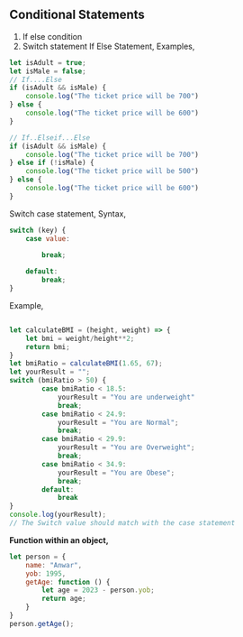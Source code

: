 ## Conditional Statements
1. If else condition
2. Switch statement
If Else Statement,
Examples,
```javascript
let isAdult = true;
let isMale = false;
// If....Else
if (isAdult && isMale) {
	console.log("The ticket price will be 700")
} else {
	console.log("The ticket price will be 600")
}

// If..Elseif...Else
if (isAdult && isMale) {
	console.log("The ticket price will be 700")
} else if (!isMale) {
	console.log("The ticket price will be 500")
} else {
	console.log("The ticket price will be 600")	
}
```
Switch case statement,
Syntax,
```javascript
switch (key) {
    case value:
        
        break;

    default:
        break;
} 
```
Example,
```javascript

let calculateBMI = (height, weight) => {
	let bmi = weight/height**2;
	return bmi;
}
let bmiRatio = calculateBMI(1.65, 67);
let yourResult = "";
switch (bmiRatio > 50) {
        case bmiRatio < 18.5:
            yourResult = "You are underweight"
            break;
        case bmiRatio < 24.9:
            yourResult = "You are Normal";
            break;
        case bmiRatio < 29.9:
            yourResult = "You are Overweight";
            break;
        case bmiRatio < 34.9:
            yourResult = "You are Obese";
            break;
        default:
            break
}
console.log(yourResult);
// The Switch value should match with the case statement
```


**Function within an object,**

```javascript
let person = {
	name: "Anwar",
	yob: 1995,
	getAge: function () {
		let age = 2023 - person.yob;
		return age;
	}
}
person.getAge();
```